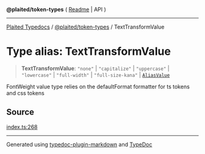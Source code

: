 **@plaited/token-types** ( [Readme](../README.md) \| API )

***

[Plaited Typedocs](../../../modules.md) / [@plaited/token-types](../modules.md) / TextTransformValue

# Type alias: TextTransformValue

> **TextTransformValue**: `"none"` \| `"capitalize"` \| `"uppercase"` \| `"lowercase"` \| `"full-width"` \| `"full-size-kana"` \| [`AliasValue`](AliasValue.md)

FontWeight value type relies on the defaultFormat formatter for ts tokens and css tokens

## Source

[index.ts:268](https://github.com/plaited/plaited/blob/0d4801d/libs/token-types/src/index.ts#L268)

***

Generated using [typedoc-plugin-markdown](https://www.npmjs.com/package/typedoc-plugin-markdown) and [TypeDoc](https://typedoc.org/)
